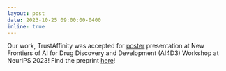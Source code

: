 ```yaml
---
layout: post
date: 2023-10-25 09:00:00-0400
inline: true
---
```


Our work, TrustAffinity was accepted for [poster](https://amiteshbadkul.github.io/assets/pdf/NeurIPS_Poster.pdf) presentation at New Frontiers of AI for Drug Discovery and Development (AI4D3) Workshop at NeurIPS 2023! Find the preprint [here](https://www.biorxiv.org/content/early/2024/01/08/2024.01.05.574359)!
